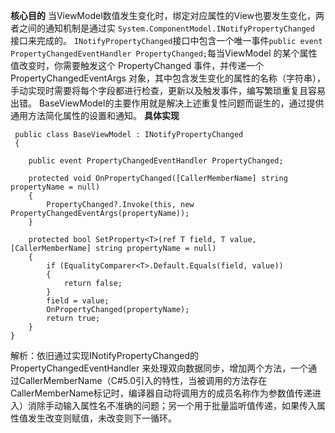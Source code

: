 **核心目的**
当ViewModel数值发生变化时，绑定对应属性的View也要发生变化，两者之间的通知机制是通过实 `System.ComponentModel.INotifyPropertyChanged`  接口来完成的。
`INotifyPropertyChanged`接口中包含一个唯一事件`public event PropertyChangedEventHandler PropertyChanged;`每当ViewModel 的某个属性值改变时，你需要触发这个 PropertyChanged 事件，并传递一个 PropertyChangedEventArgs 对象，其中包含发生变化的属性的名称（字符串），手动实现时需要将每个字段都进行检查，更新以及触发事件，编写繁琐重复且容易出错。
BaseViewModel的主要作用就是解决上述重复性问题而诞生的，通过提供通用方法简化属性的设置和通知。
**具体实现**

     public class BaseViewModel : INotifyPropertyChanged
     {

        public event PropertyChangedEventHandler PropertyChanged;

        protected void OnPropertyChanged([CallerMemberName] string propertyName = null)
        {
            PropertyChanged?.Invoke(this, new PropertyChangedEventArgs(propertyName));
        }

        protected bool SetProperty<T>(ref T field, T value, [CallerMemberName] string propertyName = null)
        {
            if (EqualityComparer<T>.Default.Equals(field, value))
            {
                return false; 
            }
            field = value;
            OnPropertyChanged(propertyName);
            return true;
        }
    }
解析：依旧通过实现INotifyPropertyChanged的PropertyChangedEventHandler 来处理双向数据同步，增加两个方法，一个通过CallerMemberName（C#5.0引入的特性，当被调用的方法存在CallerMemberName标记时，编译器自动将调用方的成员名称作为参数值传递进入）消除手动输入属性名不准确的问题；另一个用于批量监听值传递，如果传入属性值发生改变则赋值，未改变则下一循环。